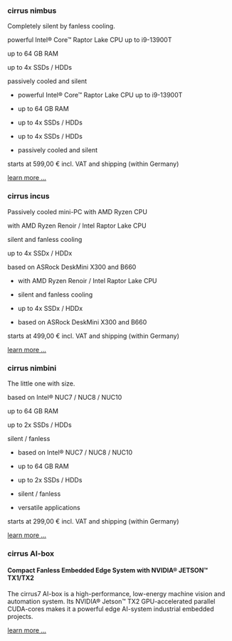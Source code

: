 ### cirrus nimbus ###

Completely silent by fanless cooling.

powerful Intel® Core™ Raptor Lake CPU up to i9-13900T

up to 64 GB RAM

up to 4x SSDs / HDDs

passively cooled and silent

* powerful Intel® Core™ Raptor Lake CPU up to i9-13900T

* up to 64 GB RAM

* up to 4x SSDs / HDDs

* up to 4x SSDs / HDDs

* passively cooled and silent

starts at 599,00 €
incl. VAT and shipping (within Germany)

[learn more ...](https://www.cirrus7.com/cirrus7-nimbus/)

### cirrus incus ###

Passively cooled mini-PC with AMD Ryzen CPU

with AMD Ryzen Renoir / Intel Raptor Lake CPU

silent and fanless cooling

up to 4x SSDx / HDDx

 based on ASRock DeskMini X300 and B660

* with AMD Ryzen Renoir / Intel Raptor Lake CPU

* silent and fanless cooling

* up to 4x SSDx / HDDx

* based on ASRock DeskMini X300 and B660

starts at 499,00 €
incl. VAT and shipping (within Germany)

[learn more ...](https://www.cirrus7.com/cirrus7-incus/)

### cirrus nimbini ###

The little one with size.

based on Intel® NUC7 / NUC8 / NUC10

up to 64 GB RAM

up to 2x SSDs / HDDs

silent / fanless

* based on Intel® NUC7 / NUC8 / NUC10

* up to 64 GB RAM

* up to 2x SSDs / HDDs

* silent / fanless

* versatile applications

starts at 299,00 €
incl. VAT and shipping (within Germany)

[learn more ...](https://www.cirrus7.com/cirrus7-nimbini/)

### cirrus AI-box ###

#### Compact Fanless Embedded Edge System with NVIDIA® JETSON™ TX1/TX2 ####

The cirrus7 AI-box is a high-performance, low-energy machine vision and automation system. Its NVIDIA® Jetson™ TX2 GPU-accelerated parallel CUDA-cores makes it a powerful edge AI-system industrial embedded projects.

[learn more ...](https://www.cirrus7.com/cirrus7-ai-box/)
